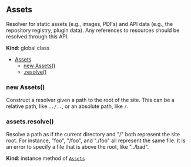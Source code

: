 <a name="Assets"></a>

## Assets
Resolver for static assets (e.g., images, PDFs) and API data (e.g.,
the repository registry, plugin data). Any references to resources
should be resolved through this API.

**Kind**: global class  

* [Assets](#Assets)
    * [new Assets()](#new_Assets_new)
    * [.resolve()](#Assets+resolve)

<a name="new_Assets_new"></a>

### new Assets()
Construct a resolver given a path to the root of the site. This can
be a relative path, like `../..`, or an absolute path, like `/`.

<a name="Assets+resolve"></a>

### assets.resolve()
Resolve a path as if the current directory and "/" both represent
the site root. For instance, "foo", "/foo", and "./foo" all
represent the same file. It is an error to specify a file that is
above the root, like "../bad".

**Kind**: instance method of [<code>Assets</code>](#Assets)  

